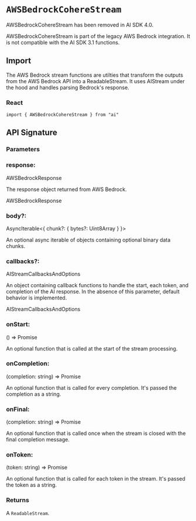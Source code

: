 # `AWSBedrockCohereStream`

AWSBedrockCohereStream has been removed in AI SDK 4.0.

AWSBedrockCohereStream is part of the legacy AWS Bedrock integration. It is
not compatible with the AI SDK 3.1 functions.

## Import

The AWS Bedrock stream functions are utilties that transform the outputs from the AWS Bedrock API into a ReadableStream. It uses AIStream under the hood and handles parsing Bedrock's response.

### React

```
import { AWSBedrockCohereStream } from "ai"
```

## API Signature

### Parameters

### response:

AWSBedrockResponse

The response object returned from AWS Bedrock.

AWSBedrockResponse

### body?:

AsyncIterable<{ chunk?: { bytes?: Uint8Array } }>

An optional async iterable of objects containing optional binary data chunks.

### callbacks?:

AIStreamCallbacksAndOptions

An object containing callback functions to handle the start, each token, and completion of the AI response. In the absence of this parameter, default behavior is implemented.

AIStreamCallbacksAndOptions

### onStart:

() => Promise<void>

An optional function that is called at the start of the stream processing.

### onCompletion:

(completion: string) => Promise<void>

An optional function that is called for every completion. It's passed the completion as a string.

### onFinal:

(completion: string) => Promise<void>

An optional function that is called once when the stream is closed with the final completion message.

### onToken:

(token: string) => Promise<void>

An optional function that is called for each token in the stream. It's passed the token as a string.

### Returns

A `ReadableStream`.
